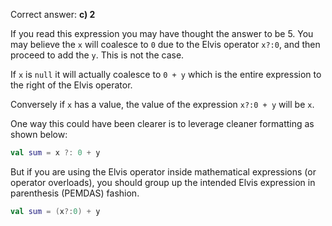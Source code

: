 Correct answer: **c) 2**

If you read this expression you may have thought the answer to be 5.  You may believe the `x` will coalesce to `0` due to the Elvis operator `x?:0`, and then proceed to add the `y`. This is not the case.

If `x` is `null` it will actually coalesce to `0 + y` which is the entire expression to the right of the Elvis operator.

Conversely if `x` has a value, the value of the expression `x?:0 + y` will be `x`.

One way this could have been clearer is to leverage cleaner formatting as shown below:

```kotlin
val sum = x ?: 0 + y
```

But if you are using the Elvis operator inside mathematical expressions (or operator overloads), you should group up the intended Elvis expression in parenthesis (PEMDAS) fashion.

```kotlin
val sum = (x?:0) + y
```
